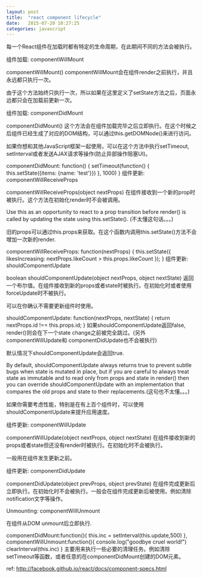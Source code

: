 ```yaml
---
layout: post
title:  "react component lifecycle"
date:   2015-07-20 10:27:25
categories: javascript
---
```


每一个React组件在加载时都有特定的生命周期，在此期间不同的方法会被执行。

组件加载: componentWillMount

componentWillMount()
componentWillMount会在组件render之前执行，并且永远都只执行一次。

由于这个方法始终只执行一次，所以如果在这里定义了setState方法之后，页面永远都只会在加载前更新一次。

组件加载: componentDidMount

componentDidMount()
这个方法会在组件加载完毕之后立即执行。在这个时候之后组件已经生成了对应的DOM结构，可以通过this.getDOMNode()来进行访问。

如果你想和其他JavaScript框架一起使用，可以在这个方法中执行setTimeout, setInterval或者发送AJAX请求等操作(防止异部操作阻塞UI)。

componentDidMount: function() {
  setTimeout(function() {
    this.setState({items: {name: 'test'}})
  }, 1000)
}
组件更新: componentWillReceiveProps

componentWillReceiveProps(object nextProps)
在组件接收到一个新的prop时被执行。这个方法在初始化render时不会被调用。

Use this as an opportunity to react to a prop transition before render() is called by updating the state using this.setState(). (不太懂这句话。。。)

旧的props可以通过this.props来获取。在这个函数内调用this.setState()方法不会增加一次新的render.

componentWillReceiveProps: function(nextProps) {
  this.setState({
    likesIncreasing: nextProps.likeCount > this.props.likeCount
  });
}
组件更新: shouldComponentUpdate

boolean shouldComponentUpdate(object nextProps, object nextState)
返回一个布尔值。在组件接收到新的props或者state时被执行。在初始化时或者使用forceUpdate时不被执行。

可以在你确认不需要更新组件时使用。

shouldComponentUpdate: function(nextProps, nextState) {
  return nextProps.id !== this.props.id;
}
如果shouldComponentUpdate返回false, render()则会在下一个state change之前被完全跳过。(另外componentWillUpdate和 componentDidUpdate也不会被执行)

默认情况下shouldComponentUpdate会返回true.

By default, shouldComponentUpdate always returns true to prevent subtle bugs when state is mutated in place, but if you are careful to always treat state as immutable and to read only from props and state in render() then you can override shouldComponentUpdate with an implementation that compares the old props and state to their replacements.(这句也不太懂。。。)

如果你需要考虑性能，特别是在有上百个组件时，可以使用shouldComponentUpdate来提升应用速度。

组件更新: componentWillUpdate

componentWillUpdate(object nextProps, object nextState)
在组件接收到新的props或者state但还没有render时被执行。在初始化时不会被执行。

一般用在组件发生更新之前。

组件更新: componentDidUpdate

componentDidUpdate(object prevProps, object prevState)
在组件完成更新后立即执行。在初始化时不会被执行。一般会在组件完成更新后被使用。例如清除notification文字等操作。

Unmounting: componentWillUnmount

在组件从DOM unmount后立即执行.

componentDidMount:function(){
    this.inc = setInterval(this.update,500)
},
componentWillUnmount:function(){
    console.log("goodbye cruel world!")
    clearInterval(this.inc)
}
主要用来执行一些必要的清理任务。例如清除setTimeout等函数，或者任意的在componentDidMount创建的DOM元素。

ref: http://facebook.github.io/react/docs/component-specs.html
